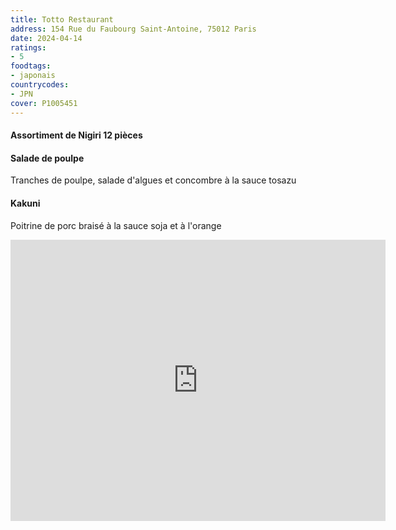 ```yaml
---
title: Totto Restaurant
address: 154 Rue du Faubourg Saint-Antoine, 75012 Paris
date: 2024-04-14
ratings:
- 5
foodtags:
- japonais
countrycodes:
- JPN
cover: P1005451
---
```


#### Assortiment de Nigiri 12 pièces

#### Salade de poulpe
Tranches de poulpe, salade d'algues et concombre à la sauce tosazu

#### Kakuni
Poitrine de porc braisé à la sauce soja et à l'orange
  
<div align="center">
    <div class="map-responsive">
        <iframe src="https://www.google.com/maps/embed?pb=!1m18!1m12!1m3!1d2625.443995583058!2d2.377197271925209!3d48.84974332459979!2m3!1f0!2f0!3f0!3m2!1i1024!2i768!4f13.1!3m3!1m2!1s0x47e673f707e0d279%3A0x725f39dfb4e97662!2zVG90dG8gUmVzdGF1cmFudCDjgajjgaPjgajjg6zjgrnjg4jjg6njg7M!5e0!3m2!1sfr!2sfr!4v1701649144117!5m2!1sfr!2sfr" width="600" height="450" style="border:0;" allowfullscreen="" loading="lazy" referrerpolicy="no-referrer-when-downgrade"></iframe>
    </div>
</div>

